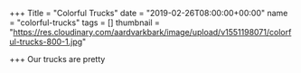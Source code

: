 +++
Title = "Colorful Trucks"
date = "2019-02-26T08:00:00+00:00"
name = "colorful-trucks"
tags = []
thumbnail = "https://res.cloudinary.com/aardvarkbark/image/upload/v1551198071/colorful-trucks-800-1.jpg"

+++
Our trucks are pretty